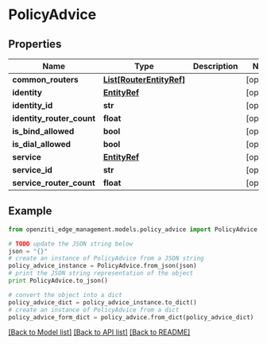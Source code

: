 # PolicyAdvice


## Properties
Name | Type | Description | Notes
------------ | ------------- | ------------- | -------------
**common_routers** | [**List[RouterEntityRef]**](RouterEntityRef.md) |  | [optional] 
**identity** | [**EntityRef**](EntityRef.md) |  | [optional] 
**identity_id** | **str** |  | [optional] 
**identity_router_count** | **float** |  | [optional] 
**is_bind_allowed** | **bool** |  | [optional] 
**is_dial_allowed** | **bool** |  | [optional] 
**service** | [**EntityRef**](EntityRef.md) |  | [optional] 
**service_id** | **str** |  | [optional] 
**service_router_count** | **float** |  | [optional] 

## Example

```python
from openziti_edge_management.models.policy_advice import PolicyAdvice

# TODO update the JSON string below
json = "{}"
# create an instance of PolicyAdvice from a JSON string
policy_advice_instance = PolicyAdvice.from_json(json)
# print the JSON string representation of the object
print PolicyAdvice.to_json()

# convert the object into a dict
policy_advice_dict = policy_advice_instance.to_dict()
# create an instance of PolicyAdvice from a dict
policy_advice_form_dict = policy_advice.from_dict(policy_advice_dict)
```
[[Back to Model list]](../README.md#documentation-for-models) [[Back to API list]](../README.md#documentation-for-api-endpoints) [[Back to README]](../README.md)


